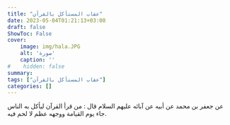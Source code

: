 ```yaml
---
title: "عقاب المستأكل بالقرآن"
date: 2023-05-04T01:21:13+03:00
draft: false
ShowToc: False
cover:
    image: img/hala.JPG
    alt: 'صورة'
    caption: ''
#    hidden: false
summary: 
tags: ["عقاب المستأكل بالقرآن"]
categories: []
---
```

عن جعفر بن محمد عن أبيه عن آبائه عليهم
السلام قال : من قرأ القرآن ليأكل به الناس جاء يوم القيامة ووجهه 
عظم لا لحم فيه.

